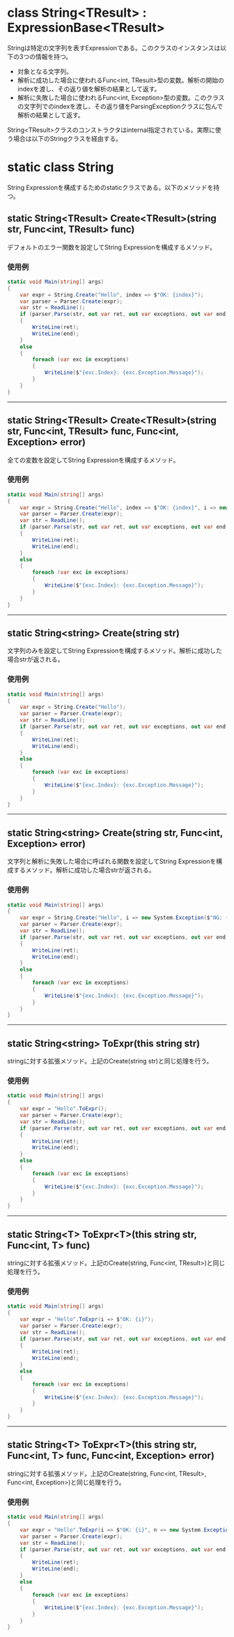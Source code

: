 # class String\<TResult\> : ExpressionBase\<TResult\>
Stringは特定の文字列を表すExpressionである。このクラスのインスタンスは以下の3つの情報を持つ。
- 対象となる文字列。
- 解析に成功した場合に使われるFunc\<int, TResult\>型の変数。解析の開始のindexを渡し、その返り値を解析の結果として返す。
- 解析に失敗した場合に使われるFunc\<int, Exception\>型の変数。このクラスの文字列でのindexを渡し、その返り値をParsingExceptionクラスに包んで解析の結果として返す。

String\<TResult\>クラスのコンストラクタはinternal指定されている。実際に使う場合は以下のStringクラスを経由する。

# static class String
String Expressionを構成するためのstaticクラスである。以下のメソッドを持つ。
## static String\<TResult\> Create\<TResult\>(string str, Func\<int, TResult\> func)
デフォルトのエラー関数を設定してString Expressionを構成するメソッド。
### 使用例
```csharp
static void Main(string[] args)
{
    var expr = String.Create("Hello", index => $"OK: {index}");
    var parser = Parser.Create(expr);
    var str = ReadLine();
    if (parser.Parse(str, out var ret, out var exceptions, out var end))
    {
        WriteLine(ret);
        WriteLine(end);
    }
    else
    {
        foreach (var exc in exceptions)
        {
            WriteLine($"{exc.Index}: {exc.Exception.Message}");
        }
    }
}
```
---
## static String\<TResult\> Create\<TResult\>(string str, Func\<int, TResult\> func, Func\<int, Exception\> error)
全ての変数を設定してString Expressionを構成するメソッド。
### 使用例
```csharp
static void Main(string[] args)
{
    var expr = String.Create("Hello", index => $"OK: {index}", i => new System.Exception($"NG: {i}"));
    var parser = Parser.Create(expr);
    var str = ReadLine();
    if (parser.Parse(str, out var ret, out var exceptions, out var end))
    {
        WriteLine(ret);
        WriteLine(end);
    }
    else
    {
        foreach (var exc in exceptions)
        {
            WriteLine($"{exc.Index}: {exc.Exception.Message}");
        }
    }
}
```
---
## static String\<string\> Create(string str)
文字列のみを設定してString Expressionを構成するメソッド。解析に成功した場合strが返される。
### 使用例
```csharp
static void Main(string[] args)
{
    var expr = String.Create("Hello");
    var parser = Parser.Create(expr);
    var str = ReadLine();
    if (parser.Parse(str, out var ret, out var exceptions, out var end))
    {
        WriteLine(ret);
        WriteLine(end);
    }
    else
    {
        foreach (var exc in exceptions)
        {
            WriteLine($"{exc.Index}: {exc.Exception.Message}");
        }
    }
}
```
---
## static String\<string\> Create(string str, Func\<int, Exception\> error)
文字列と解析に失敗した場合に呼ばれる関数を設定してString Expressionを構成するメソッド。解析に成功した場合strが返される。
### 使用例
```csharp
static void Main(string[] args)
{
    var expr = String.Create("Hello", i => new System.Exception($"NG: {i}"));
    var parser = Parser.Create(expr);
    var str = ReadLine();
    if (parser.Parse(str, out var ret, out var exceptions, out var end))
    {
        WriteLine(ret);
        WriteLine(end);
    }
    else
    {
        foreach (var exc in exceptions)
        {
            WriteLine($"{exc.Index}: {exc.Exception.Message}");
        }
    }
}
```
---
## static String\<string\> ToExpr(this string str)
stringに対する拡張メソッド。上記のCreate(string str)と同じ処理を行う。
### 使用例
```csharp
static void Main(string[] args)
{
    var expr = "Hello".ToExpr();
    var parser = Parser.Create(expr);
    var str = ReadLine();
    if (parser.Parse(str, out var ret, out var exceptions, out var end))
    {
        WriteLine(ret);
        WriteLine(end);
    }
    else
    {
        foreach (var exc in exceptions)
        {
            WriteLine($"{exc.Index}: {exc.Exception.Message}");
        }
    }
}
```
---
## static String\<T\> ToExpr\<T\>(this string str, Func\<int, T\> func)
stringに対する拡張メソッド。上記のCreate(string, Func\<int, TResult\>)と同じ処理を行う。
### 使用例
```csharp
static void Main(string[] args)
{
    var expr = "Hello".ToExpr(i => $"OK: {i}");
    var parser = Parser.Create(expr);
    var str = ReadLine();
    if (parser.Parse(str, out var ret, out var exceptions, out var end))
    {
        WriteLine(ret);
        WriteLine(end);
    }
    else
    {
        foreach (var exc in exceptions)
        {
            WriteLine($"{exc.Index}: {exc.Exception.Message}");
        }
    }
}
```
---
## static String\<T\> ToExpr\<T\>(this string str, Func\<int, T\> func, Func\<int, Exception\> error)
stringに対する拡張メソッド。上記のCreate(string, Func\<int, TResult\>, Func\<int, Exception\>)と同じ処理を行う。
### 使用例
```csharp
static void Main(string[] args)
{
    var expr = "Hello".ToExpr(i => $"OK: {i}", n => new System.Exception($"NG: {n}"));
    var parser = Parser.Create(expr);
    var str = ReadLine();
    if (parser.Parse(str, out var ret, out var exceptions, out var end))
    {
        WriteLine(ret);
        WriteLine(end);
    }
    else
    {
        foreach (var exc in exceptions)
        {
            WriteLine($"{exc.Index}: {exc.Exception.Message}");
        }
    }
}
```